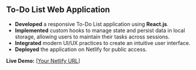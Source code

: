 ## To-Do List Web Application

- **Developed** a responsive To-Do List application using **React.js**.
- **Implemented** custom hooks to manage state and persist data in local storage, allowing users to maintain their tasks across sessions.
- **Integrated** modern UI/UX practices to create an intuitive user interface.
- **Deployed** the application on Netlify for public access.

**Live Demo:** [[Your Netlify URL](https://todomakey.netlify.app/)]
